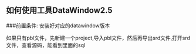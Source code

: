 ## 如何使用工具DataWindow2.5

###前置条件: 安装好对应的datawindow版本

如果只有pbl文件，先新建一个project,导入pbl文件，然后再导出srd文件,打开srd文件，查看源码，能看到里面的sql
